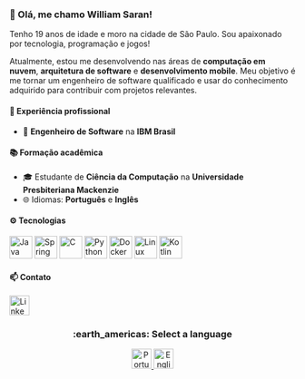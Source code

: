 ### :star2: Olá, me chamo William Saran!
Tenho 19 anos de idade e moro na cidade de São Paulo. Sou apaixonado por tecnologia, programação e jogos!

Atualmente, estou me desenvolvendo nas áreas de **computação em nuvem**, **arquitetura de software** e **desenvolvimento mobile**.
Meu objetivo é me tornar um engenheiro de software qualificado e usar do conhecimento adquirido para contribuir com projetos relevantes.


#### :briefcase: Experiência profissional
- :office: **Engenheiro de Software** na **IBM Brasil**


#### :books: Formação acadêmica
- :mortar_board: Estudante de **Ciência da Computação** na **Universidade Presbiteriana Mackenzie**
- :globe_with_meridians: Idiomas: **Português** e **Inglês**


#### :gear: Tecnologias
<p align="left">
    <img src="https://cdn.jsdelivr.net/gh/devicons/devicon@latest/icons/java/java-original.svg" height=40em alt="Java" />
    <img src="https://cdn.jsdelivr.net/gh/devicons/devicon@latest/icons/spring/spring-original.svg" height=40em alt="Spring Framework" />
    <img src="https://cdn.jsdelivr.net/gh/devicons/devicon@latest/icons/c/c-original.svg" height=40em alt="C" />
    <img src="https://cdn.jsdelivr.net/gh/devicons/devicon@latest/icons/python/python-original.svg" height=40em alt="Python" />
    <img src="https://cdn.jsdelivr.net/gh/devicons/devicon@latest/icons/docker/docker-original.svg" height=40em alt="Docker" />
    <img src="https://cdn.jsdelivr.net/gh/devicons/devicon@latest/icons/linux/linux-original.svg" height=40em alt="Linux" />
    <img src="https://cdn.jsdelivr.net/gh/devicons/devicon@latest/icons/kotlin/kotlin-original.svg" height=40em alt="Kotlin" />
</p>


#### :mailbox: Contato
<a href="https://www.linkedin.com/in/williamsaran/">
    <img src="https://cdn.jsdelivr.net/gh/devicons/devicon@latest/icons/linkedin/linkedin-original.svg" height=35em alt="LinkedIn"/>
</a>

<div align="center">
    <h3>:earth_americas: Select a language</h3>
    <a href="https://github.com/williamsaranjr/" alt="Português">
        <img src="https://flagpedia.net/data/flags/w1160/br.webp" height=35em alt="Português" />
    </a>
    <a href="https://github.com/williamsaranjr/williamsaranjr/blob/main/docs/README-en.md" alt="English">
        <img src="https://flagpedia.net/data/flags/w1160/gb.webp" height=35em alt="English" />
    </a>
</div>
